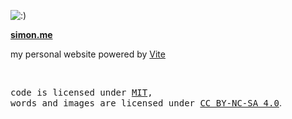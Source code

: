 ![:)](https://pics.prcm.jp/fbe5da84d6e32/55910028/jpeg/55910028_339x636.jpeg)

**[simon.me](http://www.hejian.club/)**

my personal website powered by [Vite](https://vitejs.dev/)

<br>

<samp>code is licensed under <a href='./LICENSE'>MIT</a>,<br> words and images are licensed under <a href='https://creativecommons.org/licenses/by-nc-sa/4.0/'>CC BY-NC-SA 4.0</a></samp>.
